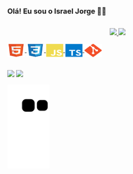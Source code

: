 ### Olá! Eu sou o Israel Jorge 🖖🏻

##
<div align="center" style="display: inline_block">
  <a href="https://github.com/IsraelJorge">
  <img height="165em"  src="https://github-readme-stats.vercel.app/api?username=IsraelJorge&show_icons=true&theme=dark&include_all_commits=true&count_private=true"/>
  <img height="165em"  src="https://github-readme-stats.vercel.app/api/top-langs/?username=IsraelJorge&layout=compact&langs_count=7&theme=dark"/>
</div>

<div style="display: inline_block"><br>
  <img align="center" alt="Logo-HTML" height="30" width="40" src="https://raw.githubusercontent.com/devicons/devicon/master/icons/html5/html5-original.svg">
  <img align="center" alt="Logo-CSS" height="30" width="40" src="https://raw.githubusercontent.com/devicons/devicon/master/icons/css3/css3-original.svg">
  <img align="center" alt="Logo-Js" height="30" width="40" src="https://raw.githubusercontent.com/devicons/devicon/master/icons/javascript/javascript-plain.svg">
  <img align="center" alt="Logo-Ts" height="30" width="40" src="https://raw.githubusercontent.com/devicons/devicon/master/icons/typescript/typescript-plain.svg">
  <img align="center" alt="Logo-Git" height="30" width="40" src="https://raw.githubusercontent.com/devicons/devicon/master/icons/git/git-plain.svg">
  <src="https://media.discordapp.net/attachments/639956127056134178/890373478988013628/Publicacoes_Instagram_1_1.png?width=676&height=676">
</div>
  
##
 
<div> 
  <a href="https://www.instagram.com/israeljorge_/" target="_blank"><img src="https://img.shields.io/badge/-Instagram-%23E4405F?style=for-the-badge&logo=instagram&logoColor=white" target="_blank"></a>
  <a href="https://www.linkedin.com/in/israel-jorge-54b5aa174/" target="_blank"><img src="https://img.shields.io/badge/LinkedIn-0077B5?style=for-the-badge&logo=linkedin&logoColor=white" target="_blank"></a>  

  ![Snake animation](https://github.com/IsraelJorge/IsraelJorge/blob/output/github-contribution-grid-snake.svg)
</div>
